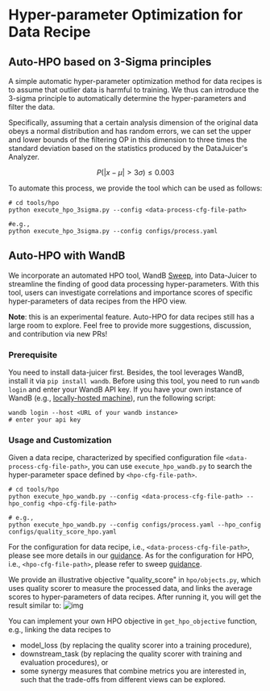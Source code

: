 # Hyper-parameter Optimization for Data Recipe

## Auto-HPO based on 3-Sigma principles
A simple automatic hyper-parameter optimization method for data recipes is to assume that outlier data is harmful to training. 
We thus can introduce the 3-sigma principle to automatically determine the hyper-parameters and filter the data. 

Specifically, assuming that a certain analysis dimension of the original data obeys a normal distribution and has random errors, we can set the upper and lower bounds of the filtering OP in this dimension to three times the standard deviation based on the statistics produced by the DataJuicer's Analyzer.

$$P(|x-\mu| > 3\sigma) \leq 0.003$$

To automate this process, we provide the tool which can be used as follows:
```shell
# cd tools/hpo
python execute_hpo_3sigma.py --config <data-process-cfg-file-path>

#e.g.,
python execute_hpo_3sigma.py --config configs/process.yaml
```

## Auto-HPO with WandB

We incorporate an automated HPO tool, WandB [Sweep](https://docs.wandb.ai/guides/sweeps), into Data-Juicer to streamline the finding of good data processing hyper-parameters.
With this tool, users can investigate correlations and importance scores of
specific hyper-parameters of data recipes from the HPO view.

**Note**: this is an experimental feature. Auto-HPO for data recipes still has
a large room to explore. Feel free to provide more suggestions, discussion,
and contribution via new PRs!


### Prerequisite
You need to install data-juicer first.
Besides, the tool leverages WandB, install it via `pip install wandb`.
Before using this tool, you need to run
```wandb login``` and enter your WandB
API key.
If you have your own instance of WandB (e.g., [locally-hosted machine](https://docs.wandb.ai/guides/hosting/)), run the following script:

```shell
wandb login --host <URL of your wandb instance>
# enter your api key
```



### Usage and Customization

Given a data recipe, characterized by specified configuration file
`<data-process-cfg-file-path>`, you can use `execute_hpo_wandb.py` to search the
hyper-parameter space defined by `<hpo-cfg-file-path>`.
```shell
# cd tools/hpo
python execute_hpo_wandb.py --config <data-process-cfg-file-path> --hpo_config <hpo-cfg-file-path>

# e.g.,
python execute_hpo_wandb.py --config configs/process.yaml --hpo_config configs/quality_score_hpo.yaml
```

For the configuration for data recipe, i.e., `<data-process-cfg-file-path>`,
please see more details in our [guidance](https://github.com/alibaba/data-juicer#build-up-config-files). As for the configuration 
for HPO, i.e., `<hpo-cfg-file-path>`, please refer to sweep [guidance](https://docs.wandb.ai/guides/sweeps/define-sweep-configuration).

We provide an illustrative objective "quality_score" in `hpo/objects.py`,
which uses quality scorer to measure the processed data, and links the average scores to hyper-parameters of data recipes.
After running it, you will get the result similar to: ![img](https://img.alicdn.com/imgextra/i2/O1CN017fT4Al1bVldeuCmiI_!!6000000003471-2-tps-2506-1710.png)


You can implement your own HPO objective in `get_hpo_objective` function, e.g., linking the data
recipes to
- model_loss (by replacing the quality scorer into a training procedure),
- downstream_task (by replacing the quality scorer with training and evaluation procedures), or
- some synergy measures that combine metrics you are interested in, such that the trade-offs from different views can be explored.
